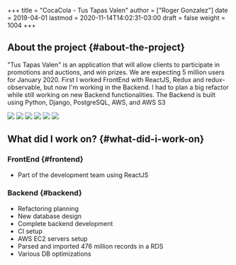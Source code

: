 +++
title = "CocaCola - Tus Tapas Valen"
author = ["Roger Gonzalez"]
date = 2019-04-01
lastmod = 2020-11-14T14:02:31-03:00
draft = false
weight = 1004
+++

## About the project {#about-the-project}

"Tus Tapas Valen" is an application that will allow clients to participate in
promotions and auctions, and win prizes. We are expecting 5 million users for
January 2020. First I worked FrontEnd with ReactJS, Redux and redux-observable,
but now I'm working in the Backend. I had to plan a big refactor while still
working on new Backend functionalities. The Backend is built using Python,
Django, PostgreSQL, AWS, and AWS S3

![](/cocacola-01.jpg)
![](/cocacola-02.jpg)
![](/cocacola-03.jpg)
![](/cocacola-04.jpg)
![](/cocacola-05.jpg)
![](/cocacola-06.jpg)


## What did I work on? {#what-did-i-work-on}


### FrontEnd {#frontend}

-   Part of the development team using ReactJS


### Backend {#backend}

-   Refactoring planning
-   New database design
-   Complete backend development
-   CI setup
-   AWS EC2 servers setup
-   Parsed and imported 476 million records in a RDS
-   Various DB optimizations
